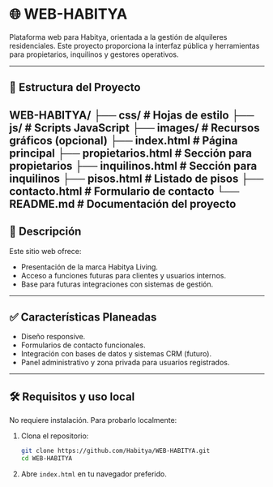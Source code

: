 # 🌐 WEB-HABITYA

Plataforma web para Habitya, orientada a la gestión de alquileres residenciales. Este proyecto proporciona la interfaz pública y herramientas para propietarios, inquilinos y gestores operativos.

---

## 📁 Estructura del Proyecto

WEB-HABITYA/
├── css/ # Hojas de estilo
├── js/ # Scripts JavaScript
├── images/ # Recursos gráficos (opcional)
├── index.html # Página principal
├── propietarios.html # Sección para propietarios
├── inquilinos.html # Sección para inquilinos
├── pisos.html # Listado de pisos
├── contacto.html # Formulario de contacto
└── README.md # Documentación del proyecto
---

## 🚀 Descripción

Este sitio web ofrece:
- Presentación de la marca Habitya Living.
- Acceso a funciones futuras para clientes y usuarios internos.
- Base para futuras integraciones con sistemas de gestión.

---

## ✅ Características Planeadas

- Diseño responsive.
- Formularios de contacto funcionales.
- Integración con bases de datos y sistemas CRM (futuro).
- Panel administrativo y zona privada para usuarios registrados.

---

## 🛠️ Requisitos y uso local

No requiere instalación. Para probarlo localmente:

1. Clona el repositorio:
   ```bash
   git clone https://github.com/Habitya/WEB-HABITYA.git
   cd WEB-HABITYA
   ```

2. Abre `index.html` en tu navegador preferido.
